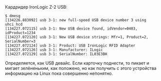 Кардридер IronLogic Z-2 USB:
```
$ dmesg
[134226.883092] usb 3-1: new full-speed USB device number 3 using uhci_hcd
[134227.072115] usb 3-1: New USB device found, idVendor=0403, idProduct=1234
[134227.072120] usb 3-1: New USB device strings: Mfr=1, Product=2, SerialNumber=3
[134227.072124] usb 3-1: Product: USB IronLogic RFID Adapter
[134227.072126] usb 3-1: Manufacturer: ILogic
[134227.072129] usb 3-1: SerialNumber: IL03E3BH
```

Определяется, как USB девайс. Если карточку поднести, то пикает и
мигает зелёненьким, как положено, но как получить с этого устройства
информацию на Linux пока совершенно непонятно.

